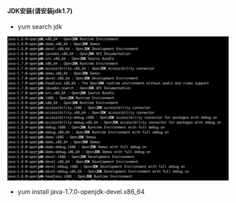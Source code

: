 #### JDK安装\(请安装jdk1.7\)



* yum search jdk

![](/assets/searchJDK.png)

* yum install java-1.7.0-openjdk-devel.x86\_64




